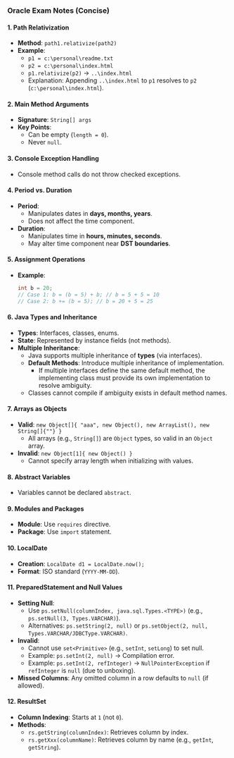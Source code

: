 ### Oracle Exam Notes (Concise)

#### 1. **Path Relativization**
- **Method**: `path1.relativize(path2)`
- **Example**: 
  - `p1 = c:\personal\readme.txt`
  - `p2 = c:\personal\index.html`
  - `p1.relativize(p2)` → `..\index.html`
  - Explanation: Appending `..\index.html` to `p1` resolves to `p2` (`c:\personal\index.html`).

#### 2. **Main Method Arguments**
- **Signature**: `String[] args`
- **Key Points**:
  - Can be empty (`length = 0`).
  - Never `null`.

#### 3. **Console Exception Handling**
- Console method calls do not throw checked exceptions.

#### 4. **Period vs. Duration**
- **Period**:
  - Manipulates dates in **days, months, years**.
  - Does not affect the time component.
- **Duration**:
  - Manipulates time in **hours, minutes, seconds**.
  - May alter time component near **DST boundaries**.

#### 5. **Assignment Operations**
- **Example**:
  ```java
  int b = 20;
  // Case 1: b = (b = 5) + b; // b = 5 + 5 = 10
  // Case 2: b += (b = 5); // b = 20 + 5 = 25
  ```

#### 6. **Java Types and Inheritance**
- **Types**: Interfaces, classes, enums.
- **State**: Represented by instance fields (not methods).
- **Multiple Inheritance**:
  - Java supports multiple inheritance of **types** (via interfaces).
  - **Default Methods**: Introduce multiple inheritance of implementation.
    - If multiple interfaces define the same default method, the implementing class must provide its own implementation to resolve ambiguity.
  - Classes cannot compile if ambiguity exists in default method names.

#### 7. **Arrays as Objects**
- **Valid**: `new Object[]{ "aaa", new Object(), new ArrayList(), new String[]{""} }`
  - All arrays (e.g., `String[]`) are `Object` types, so valid in an `Object` array.
- **Invalid**: `new Object[1]{ new Object() }`
  - Cannot specify array length when initializing with values.

#### 8. **Abstract Variables**
- Variables cannot be declared `abstract`.

#### 9. **Modules and Packages**
- **Module**: Use `requires` directive.
- **Package**: Use `import` statement.

#### 10. **LocalDate**
- **Creation**: `LocalDate d1 = LocalDate.now();`
- **Format**: ISO standard (`YYYY-MM-DD`).

#### 11. **PreparedStatement and Null Values**
- **Setting Null**:
  - Use `ps.setNull(columnIndex, java.sql.Types.<TYPE>)` (e.g., `ps.setNull(3, Types.VARCHAR)`).
  - Alternatives: `ps.setString(2, null)` or `ps.setObject(2, null, Types.VARCHAR/JDBCType.VARCHAR)`.
- **Invalid**: 
  - Cannot use `set<Primitive>` (e.g., `setInt`, `setLong`) to set null.
  - Example: `ps.setInt(2, null)` → Compilation error.
  - Example: `ps.setInt(2, refInteger)` → `NullPointerException` if `refInteger` is `null` (due to unboxing).
- **Missed Columns**: Any omitted column in a row defaults to `null` (if allowed).

#### 12. **ResultSet**
- **Column Indexing**: Starts at `1` (not `0`).
- **Methods**:
  - `rs.getString(columnIndex)`: Retrieves column by index.
  - `rs.getXxx(columnName)`: Retrieves column by name (e.g., `getInt`, `getString`).
